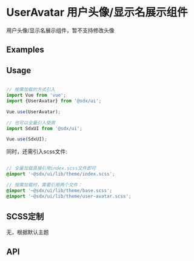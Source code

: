 # UserAvatar 用户头像/显示名展示组件

用户头像/显示名展示组件，暂不支持修改头像

## Examples

<Common-BasicUsage>
  <ui-useravatar-index></ui-useravatar-index>
  <highlight-code slot="codeText" lang="vue">
    <template>
      <SdxuUserAvatar name="张三"></SdxuUserAvatar>
    </template>
  </highlight-code>
</Common-BasicUsage>

## Usage

```js

// 按需加载的方式引入
import Vue from 'vue';
import {UserAvatar} from '@sdx/ui';

Vue.use(UserAvatar);

// 也可以全量引入使用
import SdxUI from '@sdx/ui';

Vue.use(SdxUI);
```

同时，还需引入scss文件:

```scss

// 全量加载直接引用index.scss文件即可
@import '~@sdx/ui/lib/theme/index.scss';

// 按需加载时，需要引用两个文件：
@import '~@sdx/ui/lib/theme/base.scss';
@import '~@sdx/ui/lib/theme/user-avatar.scss';

```

## SCSS定制

无，根据默认主题

## API

<ui-useravatar-api></ui-useravatar-api>
